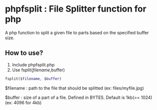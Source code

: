 phpfsplit : File Splitter function for php
==========================================

A php function to split a given file to parts based on the specified buffer size.

How to use?
-----------

1.  Include phpfsplit.php
2.  Use fsplit($filename,$buffer)

```php
fsplit($filename, $buffer)
```

$filename : path to the file that should be splitted (ex: files/myfile.jpg)

$buffer  : size of a part of a file. Defined in BYTES. Default is 1kb(== 1024) (ex: 4096 for 4kb)

